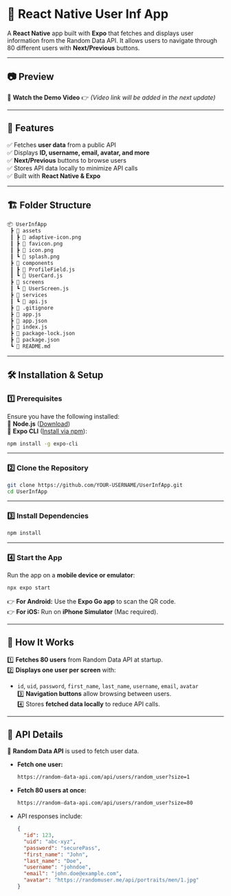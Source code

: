 # **📌 React Native User Inf App**  
A **React Native** app built with **Expo** that fetches and displays user information from the Random Data API. It allows users to navigate through 80 different users with **Next/Previous** buttons.  

---

## **📷 Preview**  
🎥 **Watch the Demo Video** 👉 *(Video link will be added in the next update)*  

---

## **📜 Features**  
✅ Fetches **user data** from a public API  
✅ Displays **ID, username, email, avatar, and more**  
✅ **Next/Previous** buttons to browse users  
✅ Stores API data locally to minimize API calls  
✅ Built with **React Native & Expo**  

---

## **🏗 Folder Structure**  
```bash
📦 UserInfApp  
 ┣ 📂 assets  
 ┃ ┣ 📜 adaptive-icon.png  
 ┃ ┣ 📜 favicon.png  
 ┃ ┣ 📜 icon.png  
 ┃ ┗ 📜 splash.png  
 ┣ 📂 components  
 ┃ ┣ 📜 ProfileField.js  
 ┃ ┗ 📜 UserCard.js  
 ┣ 📂 screens  
 ┃ ┗ 📜 UserScreen.js  
 ┣ 📂 services  
 ┃ ┗ 📜 api.js  
 ┣ 📜 .gitignore  
 ┣ 📜 app.js  
 ┣ 📜 app.json  
 ┣ 📜 index.js  
 ┣ 📜 package-lock.json  
 ┣ 📜 package.json  
 ┗ 📜 README.md  
```

---

## **🛠 Installation & Setup**  

### **1️⃣ Prerequisites**  
Ensure you have the following installed:  
🔹 **Node.js** ([Download](https://nodejs.org/))  
🔹 **Expo CLI** ([Install via npm](https://docs.expo.dev/get-started/installation/)):  
```sh
npm install -g expo-cli
```

---

### **2️⃣ Clone the Repository**  
```sh
git clone https://github.com/YOUR-USERNAME/UserInfApp.git  
cd UserInfApp  
```

---

### **3️⃣ Install Dependencies**  
```sh
npm install  
```

---

### **4️⃣ Start the App**  
Run the app on a **mobile device or emulator**:  
```sh
npx expo start  
```
👉 **For Android:** Use the **Expo Go app** to scan the QR code.  
👉 **For iOS:** Run on **iPhone Simulator** (Mac required).  

---

## **🚀 How It Works**  
1️⃣ **Fetches 80 users** from Random Data API at startup.  
2️⃣ **Displays one user per screen** with:  
   - `id`, `uid`, `password`, `first_name`, `last_name`, `username`, `email`, `avatar`  
3️⃣ **Navigation buttons** allow browsing between users.  
4️⃣ Stores **fetched data locally** to reduce API calls.  

---

## **🔗 API Details**  
📌 **Random Data API** is used to fetch user data.  
- **Fetch one user:**  
  ```sh
  https://random-data-api.com/api/users/random_user?size=1  
  ```
- **Fetch 80 users at once:**  
  ```sh
  https://random-data-api.com/api/users/random_user?size=80  
  ```
- API responses include:  
  ```json
  {
    "id": 123,
    "uid": "abc-xyz",
    "password": "securePass",
    "first_name": "John",
    "last_name": "Doe",
    "username": "johndoe",
    "email": "john.doe@example.com",
    "avatar": "https://randomuser.me/api/portraits/men/1.jpg"
  }
  ```